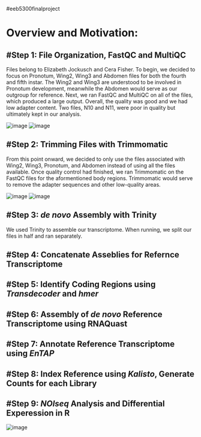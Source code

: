 #eeb5300finalproject

<h1>Overview and Motivation:</h1>


<h2><b>#Step 1: File Organization, FastQC and MultiQC </b></h2>
Files belong to Elizabeth Jockusch and Cera Fisher. To begin, we decided to focus on Pronotum, Wing2, Wing3 and Abdomen files for both the fourth and fifth instar. The Wing2 and Wing3 are understood to be involved in Pronotum development, meanwhile the Abdomen would serve as our outgroup for reference. Next, we ran FastQC and MultiQC on all of the files, which produced a large output. Overall, the quality was good and we had low adapter content. Two files, N10 and N11, were poor in quality but ultimately kept in our analysis.

![image](https://user-images.githubusercontent.com/44265751/116929615-aca58800-ac2c-11eb-90c1-f5a4cb7080da.png)
![image](https://user-images.githubusercontent.com/44265751/116929627-b16a3c00-ac2c-11eb-9e9d-65bf41ffc4a8.png)


<h2><b>#Step 2: Trimming Files with Trimmomatic </b></h2>
From this point onward, we decided to only use the files associated with Wing2, Wing3, Pronotum, and Abdomen instead of using all the files available. Once quality control had finished, we ran Trimmomatic on the FastQC files for the aformentioned body regions. Trimmomatic would serve to remove the adapter sequences and other low-quality areas. 

![image](https://user-images.githubusercontent.com/44265751/116928382-fbeab900-ac2a-11eb-8dd7-58ae36c96b23.png)
![image](https://user-images.githubusercontent.com/44265751/116928419-0b6a0200-ac2b-11eb-8d1a-e961253c2946.png)

<b><h2>#Step 3:<i> de novo</i> Assembly with Trinity </b></h2>
We used Trinity to assemble our transcriptome. When running, we split our files in half and ran separately. 

<b><h2>#Step 4: Concatenate Asseblies for Refernce Transcriptome </b></h2>

<b><h2>#Step 5: Identify Coding Regions using <i>Transdecoder</i> and <i>hmer</i></b></h2>

<b><h2>#Step 6: Assembly of <i>de novo</i> Reference Transcriptome using RNAQuast</b></h2>

<b><h2>#Step 7: Annotate Reference Transcriptome using <i>EnTAP</i></b></h2>

<b><h2>#Step 8: Index Reference using <i>Kalisto</i>, Generate Counts for each Library </b></h2>

<b><h2>#Step 9: <i>NOIseq</i> Analysis and Differential Experession in R</b></h2>

![image](https://user-images.githubusercontent.com/44265751/116934557-1e80d000-ac33-11eb-9855-64ce23920ca4.png)
